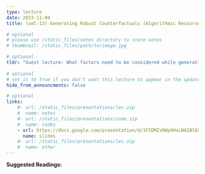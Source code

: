 ```yaml
---
type: lecture
date: 2023-11-09
title: (xml-13) Generating Robust Counterfactuals (Algorithmic Recourse)

# optional
# please use /static_files/notes directory to store notes
# thumbnail: /static_files/path/to/image.jpg

# optional
tldr: "Guest lecture: What factors need to be considered while generating counterfactuals for achieving algorithmic recourse?"
  
# optional
# set it to true if you don't want this lecture to appear in the updates section
hide_from_announcments: false

# optional
links: 
    #- url: /static_files/presentations/lec.zip
    #  name: notes
    #- url: /static_files/presentations/code.zip
    #  name: codes
    - url: https://docs.google.com/presentation/d/1FIDMZsRWpXHxLNAIBlDX-uMyxNqVO5pTkZJ8pGLwiyU/edit?usp=sharing
      name: slides
    #- url: /static_files/presentations/lec.zip
    #  name: other
---
```


**Suggested Readings:**

